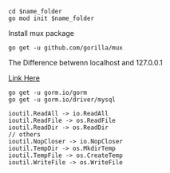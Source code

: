 ```
cd $name_folder
go mod init $name_folder
```

Install mux package

```
go get -u github.com/gorilla/mux

```

The Difference betwenn localhost and 127.0.0.1

[Link Here](https://www.tutorialspoint.com/difference-between-localhost-and-127-0-0-1#:~:text=The%20most%20significant%20difference%20between,look%20up%20a%20table%20somewhere.)

```
go get -u gorm.io/gorm
go get -u gorm.io/driver/mysql
```

```
ioutil.ReadAll -> io.ReadAll
ioutil.ReadFile -> os.ReadFile
ioutil.ReadDir -> os.ReadDir
// others
ioutil.NopCloser -> io.NopCloser
ioutil.TempDir -> os.MkdirTemp
ioutil.TempFile -> os.CreateTemp
ioutil.WriteFile -> os.WriteFile
```




